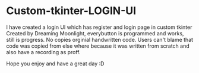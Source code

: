# Custom-tkinter-LOGIN-UI
I have created a login UI which has register and login page in custom tkinter
Created by Dreaming Moonlight, everybutton is programmed and works, still is progress. No copies orginial handwritten code.
Users can't blame that code was copied from else where because it was written from scratch and also have a recording as proff.

Hope you enjoy and have a great day :D
